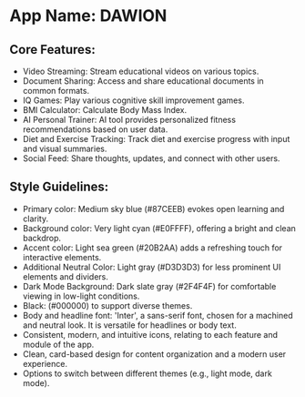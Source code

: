 # **App Name**: DAWION

## Core Features:

- Video Streaming: Stream educational videos on various topics.
- Document Sharing: Access and share educational documents in common formats.
- IQ Games: Play various cognitive skill improvement games.
- BMI Calculator: Calculate Body Mass Index.
- AI Personal Trainer: AI tool provides personalized fitness recommendations based on user data.
- Diet and Exercise Tracking: Track diet and exercise progress with input and visual summaries.
- Social Feed: Share thoughts, updates, and connect with other users.

## Style Guidelines:

- Primary color: Medium sky blue (#87CEEB) evokes open learning and clarity.
- Background color: Very light cyan (#E0FFFF), offering a bright and clean backdrop.
- Accent color: Light sea green (#20B2AA) adds a refreshing touch for interactive elements.
- Additional Neutral Color: Light gray (#D3D3D3) for less prominent UI elements and dividers.
- Dark Mode Background: Dark slate gray (#2F4F4F) for comfortable viewing in low-light conditions.
- Black: (#000000) to support diverse themes.
- Body and headline font: 'Inter', a sans-serif font, chosen for a machined and neutral look. It is versatile for headlines or body text.
- Consistent, modern, and intuitive icons, relating to each feature and module of the app.
- Clean, card-based design for content organization and a modern user experience.
- Options to switch between different themes (e.g., light mode, dark mode).